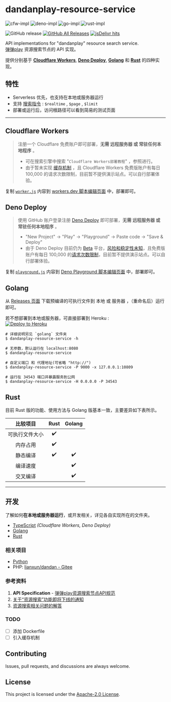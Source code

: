 # dandanplay-resource-service

![cfw-impl](https://img.shields.io/badge/impl-cfw-f1e05a?logo=cloudflare)
![deno-impl](https://img.shields.io/badge/impl-deno-000000?logo=deno)
![go-impl](https://img.shields.io/badge/impl-go-00add8?logo=go)
![rust-impl](https://img.shields.io/badge/impl-rust-000000?logo=rust)

![GitHub release](https://img.shields.io/github/v/release/LussacZheng/dandanplay-resource-service?include_prereleases&label=version&color=important)
[![GitHub All Releases](https://img.shields.io/github/downloads/LussacZheng/dandanplay-resource-service/total?logo=github&color=green)](https://github.com/LussacZheng/dandanplay-resource-service/releases)
[![jsDelivr hits](https://img.shields.io/jsdelivr/gh/hm/LussacZheng/dandanplay-resource-service?color=red)](https://data.jsdelivr.com/v1/package/gh/LussacZheng/dandanplay-resource-service@dist/stats/file)

API implementations for "dandanplay" resource search service.  
[弹弹play](http://www.dandanplay.com/) 资源搜索节点的 API 实现。

提供分别基于 [**Cloudflare Workers**](#cloudflare-workers), [**Deno Deploy**](#deno-deploy), [**Golang**](#golang) 和 [**Rust**](#rust) 的四种实现。

## 特性

- Serverless 优先，也支持在本地或服务器运行
- 支持 [搜索指令](docs) : `$realtime` , `$page` , `$limit`
- 部署或运行后，访问根路径可以看到简易的测试页面

---

## Cloudflare Workers

> 注册一个 Cloudflare 免费账户即可部署，**无需 远程服务器 或 常驻任何本地程序** 。
>
> - 可在搜索引擎中搜索 "`Cloudflare Workers部署教程`" ，参照进行。
> - 由于暂未实现 [缓存机制](https://developers.cloudflare.com/workers/runtime-apis/cache) ，且 Cloudflare Workers 免费版账户有每日 100,000 的请求次数限制，目前暂不提供演示站点。可以自行部署体验。

复制 [`worker.js`](https://github.com/LussacZheng/dandanplay-resource-service/blob/dist/cf-worker/worker.js) 内容到 [workers.dev 脚本编辑页面](https://workers.cloudflare.com/) 中，部署即可。

## Deno Deploy

> 使用 GitHub 账户登录注册 [Deno Deploy](https://deno.com/deploy) 即可部署，**无需 远程服务器 或 常驻任何本地程序** 。
>
> - "New Project" -> "Play" -> "Playground" -> Paste code -> "Save & Deploy"
> - 由于 Deno Deploy 目前仍为 [Beta](https://deno.com/blog?tag=deno-deploy) 平台，[风险和稳定性未知](https://deno.com/deploy/docs/fair-use-policy)，且免费版账户有每日 100,000 的[请求次数限制](https://deno.com/deploy/docs/pricing-and-limits)，目前暂不提供演示站点。可以自行部署体验。

复制 [`playground.js`](https://github.com/LussacZheng/dandanplay-resource-service/blob/dist/deno-deploy/playground.js) 内容到 [Deno Playground 脚本编辑页面](https://dash.deno.com/projects) 中，部署即可。

## Golang

从 [Releases 页面](https://github.com/LussacZheng/dandanplay-resource-service/releases) 下载预编译的可执行文件到 本地 或 服务器 ，（重命名后）运行即可。

若不想部署到本地或服务器，可直接部署到 Heroku :  
[![Deploy to Heroku](https://www.herokucdn.com/deploy/button.svg)](https://heroku.com/deploy?template=https://github.com/LussacZheng/dandanplay-resource-service)

```shell
# 详细说明另见 `golang` 文件夹
$ dandanplay-resource-service -h

# 无参数，默认运行在 localhost:8080
$ dandanplay-resource-service

# 自定义端口 和 代理地址(可省略 "http://")
$ dandanplay-resource-service -P 9000 -x 127.0.0.1:10809

# 运行在 34543 端口并暴露服务到公网
$ dandanplay-resource-service -H 0.0.0.0 -P 34543
```

## Rust

目前 Rust 版的功能、使用方法与 Golang 版基本一致，主要差异如下表所示。

|    比较项目    | Rust  | Golang |
| :------------: | :---: | :----: |
| 可执行文件大小 |   ✔️   |        |
|    内存占用    |   ✔️   |        |
|    静态编译    |   ✔️   |   ✔️    |
|    编译速度    |       |   ✔️    |
|    交叉编译    |       |   ✔️    |

---

## 开发

了解如何**在本地或服务器运行**，或开发相关，详见各自实现所在的文件夹。

- [TypeScript](typescript/README.md) _(Cloudflare Workers, Deno Deploy)_
- [Golang](golang/README.md)
- [Rust](rust/README.md)

### 相关项目

- [Python](python/README.md)
- PHP: [lianxun/dandan - Gitee](https://gitee.com/lianxun/dandan)

### 参考资料

1. **API Specification** - [弹弹play资源搜索节点API规范](https://github.com/kaedei/dandanplay-libraryindex/blob/master/api/ResourceService.md)
2. [关于“资源搜索”功能即将下线的通知](https://mp.weixin.qq.com/s/0xzIJX2LWnncc2YKpe6sfw)
3. [资源搜索相关问题的解答](https://mp.weixin.qq.com/s/OSsk6tuj4lXMcKq2S4s1Kg)

### TODO

- [ ] 添加 Dockerfile
- [ ] 引入缓存机制

## Contributing

Issues, pull requests, and discussions are always welcome.

## License

This project is licensed under the [Apache-2.0 License](./LICENSE).
